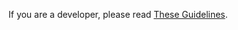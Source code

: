 If you are a developer, please read [These Guidelines](https://github.com/Warcraft-GoA-Development-Team/Warcraft-Guardians-of-Azeroth-2/wiki/How-to-be-Developer-(For-CK3)).

